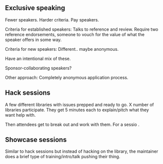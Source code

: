 

## Exclusive speaking

Fewer speakers. Harder criteria. Pay speakers.

Criteria for established speakers:
Talks to reference and review.
Require two reference endorsements, someone to vouch for the value of what the speaker offers in some way.

Criteria for new speakers:
Different.. maybe anonymous.

Have an intentional mix of these.

Sponsor-collaborating speakers?

Other approach:
Completely anonymous application process.

## Hack sessions

A few different libraries with issues prepped and ready to go. X number of libraries participate. They get 5 minutes each to explain/pitch what they want help with.

Then attendees get to break out and work with them. For a sessio .

## Showcase sessions

Similar to hack sessions but instead of hacking on the library, the maintainer does a brief type of training/intro/talk pushing their thing.